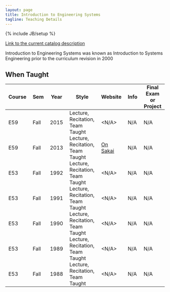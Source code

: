 ```yaml
---
layout: page
title: Introduction to Engineering Systems
tagline: Teaching Details
---
```

{% include JB/setup %}

[Link to the current catalog description](https://www.hmc.edu/engineering/curriculum/courses/engineering-course-descriptions/#59)

Introduction to Engineering Systems was known as Introduction to Systems Engineering
prior to the curriculum revision in 2000

## When Taught
<style>
th, td {
    padding:  0px 10px;
}
</style>

| Course | Sem | Year | Style | Website | Info | Final Exam or Project |
| ------ | --- | ---- | ----- | ------- | ---- | --------------------- |
| E59 | Fall | 2015 | Lecture, Recitation, Team Taught | <N/A> | N/A | N/A |
| E59 | Fall | 2013 | Lecture, Recitation, Team Taught | [On Sakai](https://sakai.claremont.edu:8443/portal) | N/A | N/A |
| E53 | Fall | 1992 | Lecture, Recitation, Team Taught | <N/A> | N/A | N/A |
| E53 | Fall | 1991 | Lecture, Recitation, Team Taught | <N/A> | N/A | N/A |
| E53 | Fall | 1990 | Lecture, Recitation, Team Taught | <N/A> | N/A | N/A |
| E53 | Fall | 1989 | Lecture, Recitation, Team Taught | <N/A> | N/A | N/A |
| E53 | Fall | 1988 | Lecture, Recitation, Team Taught | <N/A> | N/A | N/A |

